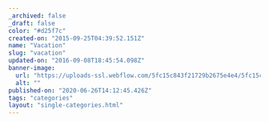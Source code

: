 ```yaml
---
_archived: false
_draft: false
color: "#d25f7c"
created-on: "2015-09-25T04:39:52.151Z"
name: "Vacation"
slug: "vacation"
updated-on: "2016-09-08T18:45:54.098Z"
banner-image:
  url: "https://uploads-ssl.webflow.com/5fc15c843f21729b2675e4e4/5fc15c843f217208e075e5ad_photo-1440558899941-2b58b4b0e6ad.jpg"
  alt: ""
published-on: "2020-06-26T14:12:45.426Z"
tags: "categories"
layout: "single-categories.html"
---
```



